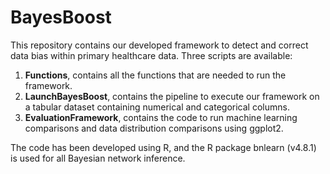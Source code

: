 # BayesBoost
This repository contains our developed framework to detect and correct data bias within primary healthcare data.
Three scripts are available:

1. **Functions**, contains all the functions that are needed to run the framework.
2. **LaunchBayesBoost**, contains the pipeline to execute our framework on a tabular dataset containing numerical and categorical columns.
3. **EvaluationFramework**, contains the code to run machine learning comparisons and data distribution comparisons using ggplot2. 


The code has been developed using R, and the R package bnlearn (v4.8.1) is used for all Bayesian network inference.
